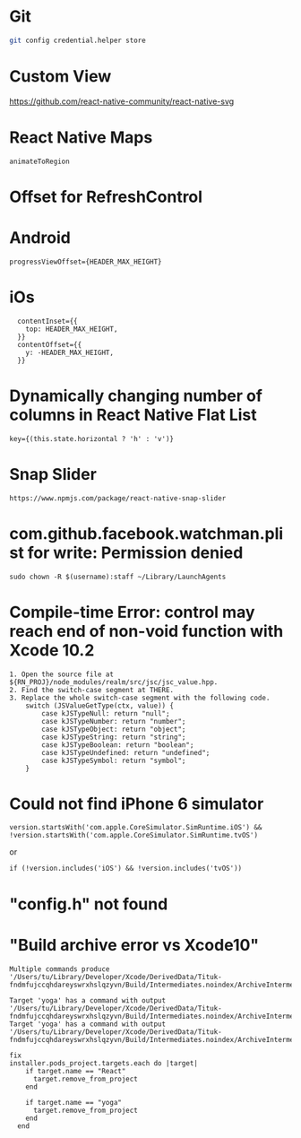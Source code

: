 # Git
```sh
git config credential.helper store
```

# Custom View

https://github.com/react-native-community/react-native-svg

# React Native Maps

`animateToRegion`

# Offset for RefreshControl
# Android
`progressViewOffset={HEADER_MAX_HEIGHT}`
# iOs
```
  contentInset={{
    top: HEADER_MAX_HEIGHT,
  }}
  contentOffset={{
    y: -HEADER_MAX_HEIGHT,
  }}
```
# Dynamically changing number of columns in React Native Flat List
```
key={(this.state.horizontal ? 'h' : 'v')}
```
# Snap Slider

```
https://www.npmjs.com/package/react-native-snap-slider
```

# com.github.facebook.watchman.plist for write: Permission denied
```
sudo chown -R $(username):staff ~/Library/LaunchAgents
```


# Compile-time Error: control may reach end of non-void function with Xcode 10.2
```
1. Open the source file at ${RN_PROJ}/node_modules/realm/src/jsc/jsc_value.hpp.
2. Find the switch-case segment at THERE.
3. Replace the whole switch-case segment with the following code.
    switch (JSValueGetType(ctx, value)) {
        case kJSTypeNull: return "null";
        case kJSTypeNumber: return "number";
        case kJSTypeObject: return "object";
        case kJSTypeString: return "string";
        case kJSTypeBoolean: return "boolean";
        case kJSTypeUndefined: return "undefined";
        case kJSTypeSymbol: return "symbol";
    }
```

# Could not find iPhone 6 simulator
```
version.startsWith('com.apple.CoreSimulator.SimRuntime.iOS') && !version.startsWith('com.apple.CoreSimulator.SimRuntime.tvOS')
```
or
```
if (!version.includes('iOS') && !version.includes('tvOS'))
```
# "config.h" not found

# "Build archive error vs Xcode10"
```
Multiple commands produce '/Users/tu/Library/Developer/Xcode/DerivedData/Tituk-fndmfujccqhdareyswrxhslqzyvn/Build/Intermediates.noindex/ArchiveIntermediates/Tituk/IntermediateBuildFilesPath/UninstalledProducts/iphoneos/libyoga.a':

Target 'yoga' has a command with output '/Users/tu/Library/Developer/Xcode/DerivedData/Tituk-fndmfujccqhdareyswrxhslqzyvn/Build/Intermediates.noindex/ArchiveIntermediates/Tituk/IntermediateBuildFilesPath/UninstalledProducts/iphoneos/libyoga.a'
Target 'yoga' has a command with output '/Users/tu/Library/Developer/Xcode/DerivedData/Tituk-fndmfujccqhdareyswrxhslqzyvn/Build/Intermediates.noindex/ArchiveIntermediates/Tituk/IntermediateBuildFilesPath/UninstalledProducts/iphoneos/libyoga.a'
```
```
fix
installer.pods_project.targets.each do |target|
    if target.name == "React"
      target.remove_from_project
    end

    if target.name == "yoga"
      target.remove_from_project
    end
  end
```
